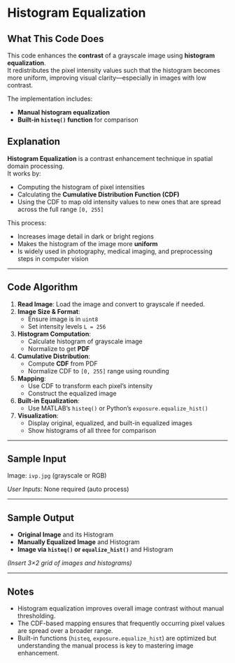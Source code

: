 # Histogram Equalization

## What This Code Does

This code enhances the **contrast** of a grayscale image using **histogram equalization**.  
It redistributes the pixel intensity values such that the histogram becomes more uniform, improving visual clarity—especially in images with low contrast.

The implementation includes:
- **Manual histogram equalization**
- **Built-in `histeq()` function** for comparison 


## Explanation

**Histogram Equalization** is a contrast enhancement technique in spatial domain processing.  
It works by:
- Computing the histogram of pixel intensities
- Calculating the **Cumulative Distribution Function (CDF)**
- Using the CDF to map old intensity values to new ones that are spread across the full range `[0, 255]`

This process:
- Increases image detail in dark or bright regions
- Makes the histogram of the image more **uniform**
- Is widely used in photography, medical imaging, and preprocessing steps in computer vision

---

## Code Algorithm

1. **Read Image**: Load the image and convert to grayscale if needed.
2. **Image Size & Format**:
   - Ensure image is in `uint8`
   - Set intensity levels `L = 256`
3. **Histogram Computation**:
   - Calculate histogram of grayscale image
   - Normalize to get **PDF**
4. **Cumulative Distribution**:
   - Compute **CDF** from PDF
   - Normalize CDF to `[0, 255]` range using rounding
5. **Mapping**:
   - Use CDF to transform each pixel’s intensity
   - Construct the equalized image
6. **Built-in Equalization**:
   - Use MATLAB’s `histeq()` or Python’s `exposure.equalize_hist()`
7. **Visualization**:
   - Display original, equalized, and built-in equalized images
   - Show histograms of all three for comparison

---

## Sample Input

Image: `ivp.jpg` (grayscale or RGB)

_User Inputs_: None required (auto process)

---

## Sample Output

- **Original Image** and its Histogram  
- **Manually Equalized Image** and Histogram  
- **Image via `histeq()` or `equalize_hist()`** and Histogram  

_(Insert 3×2 grid of images and histograms)_

---

## Notes

- Histogram equalization improves overall image contrast without manual thresholding.
- The CDF-based mapping ensures that frequently occurring pixel values are spread over a broader range.
- Built-in functions (`histeq`, `exposure.equalize_hist`) are optimized but understanding the manual process is key to mastering image enhancement.
